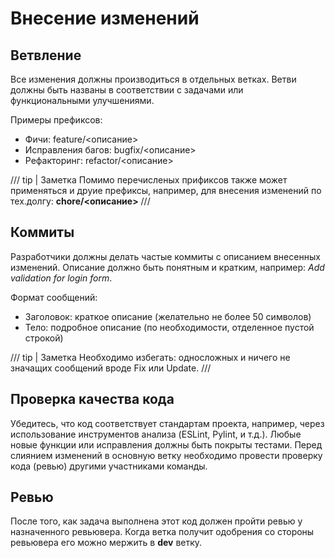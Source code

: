 # Внесение изменений

## Ветвление

Все изменения должны производиться в отдельных ветках. Ветви должны быть названы в соответствии с задачами или функциональными улучшениями.

Примеры префиксов:

* Фичи: feature/<описание>
* Исправления багов: bugfix/<описание>
* Рефакторинг: refactor/<описание>

/// tip | Заметка
Помимо перечисленых прификсов также может применяться и друие префиксы, например, для внесения изменений по тех.долгу: **chore/<описание>**
///

## Коммиты

Разработчики должны делать частые коммиты с описанием внесенных изменений. Описание должно быть понятным и кратким, например: *Add validation for login form*.

Формат сообщений:

* Заголовок: краткое описание (желательно не более 50 символов)
* Тело: подробное описание (по необходимости, отделенное пустой строкой)

/// tip | Заметка
Необходимо избегать: односложных и ничего не значащих сообщений вроде Fix или Update.
///

## Проверка качества кода

Убедитесь, что код соответствует стандартам проекта, например, через использование инструментов анализа (ESLint, Pylint, и т.д.). Любые новые функции или исправления должны быть покрыты тестами. Перед слиянием изменений в основную ветку необходимо провести проверку кода (ревью) другими участниками команды.

## Ревью

После того, как задача выполнена этот код должен пройти ревью у назначенного ревьювера. Когда ветка получит одобрения со стороны ревьювера его можно мержить в **dev** ветку.


